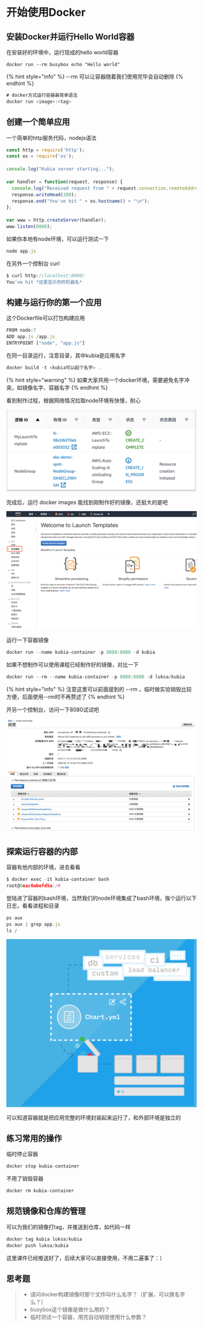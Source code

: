 # 开始使用Docker

## 安装Docker并运行Hello World容器

在安装好的环境中，运行现成的hello world容器

```text
docker run --rm busybox echo "Hello world"
```

{% hint style="info" %}
--rm 可以让容器随着我们使用完毕会自动删除
{% endhint %}

```javascript
# docker方式运行容器最简单语法
docker run <image>:<tag>
```

## 创建一个简单应用

一个简单的http服务代码，nodejs语法

```javascript
const http = require('http');
const os = require('os');

console.log("Kubia server starting...");

var handler = function(request, response) {
  console.log("Received request from " + request.connection.remoteAddress);
  response.writeHead(200);
  response.end("You've hit " + os.hostname() + "\n");
};

var www = http.createServer(handler);
www.listen(8080);
```

如果你本地有node环境，可以运行测试一下

```javascript
node app.js
```

在另外一个控制台 curl

```javascript
$ curl http://localhost:8080/                                                                                                                                                130 ↵
You've hit *这里显示你的机器名*
```

## 构建与运行你的第一个应用

这个Dockerfile可以打包构建应用

```javascript
FROM node:7
ADD app.js /app.js
ENTRYPOINT ["node", "app.js"]
```

在同一目录运行，注意目录，其中kubia是应用名字

```javascript
docker build -t <kubia可以起个名字> .
```

{% hint style="warning" %}
如果大家共用一个docker环境，需要避免名字冲突，如镜像名字、容器名字
{% endhint %}

看到制作过程，根据网络情况拉取node环境有快慢，耐心

![](../../../.gitbook/assets/image%20%2833%29.png)

完成后，运行 docker images 能找到刚制作好的镜像，还挺大的是吧

![](../../../.gitbook/assets/image%20%283%29.png)

运行一下容器镜像

```javascript
docker run --name kubia-container -p 8080:8080 -d kubia
```

如果不想制作可以使用课程已经制作好的镜像，对比一下

```javascript
docker run --rm --name kubia-container -p 8080:8080 -d luksa/kubia
```

{% hint style="info" %}
注意这里可以前面提到的 --rm ，临时做实验销毁比较方便，后面使用--rm时不再赘述了
{% endhint %}

开另一个控制台，访问一下8080试试吧

![](../../../.gitbook/assets/image%20%2874%29.png)

## 探索运行容器的内部

容器有他内部的环境，进去看看

```javascript
$ docker exec -it kubia-container bash
root@0eac0abefd5a:/#
```

登陆进了容器的bash环境，当然我们的node环境集成了bash环境，挨个运行以下日志，看看进程和目录

```javascript
ps aux
ps aux | grep app.js
ls /
```

![](../../../.gitbook/assets/image%20%2881%29.png)

可以知道容器就是把应用完整的环境封装起来运行了，和外部环境是独立的

## 练习常用的操作

临时停止容器

```javascript
docker stop kubia-container
```

不用了销毁容器

```javascript
docker rm kubia-container
```

## 规范镜像和仓库的管理

可以为我们的镜像打tag，并推送到仓库，如代码一样

```javascript
docker tag kubia luksa/kubia
docker push luksa/kubia
```

这里课件已经推送好了，后续大家可以直接使用，不用二遍事了：）

## 思考题

> * 请问docker构建镜像时那个文件叫什么名字？（扩展，可以换名字么？）
> * busybox这个镜像是做什么用的？
> * 临时测试一个容器，用完自动销毁使用什么参数？



